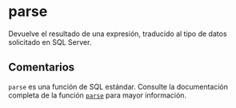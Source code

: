 ﻿---
SidebarGroup: "index-conversion-functions"
Autogenerated: true
---

# parse

Devuelve el resultado de una expresión, traducido al tipo de datos solicitado en SQL Server.

## Comentarios 

`parse` es una función de SQL estándar. Consulte la documentación completa de la función [`parse`](https://learn.microsoft.com/es-es/sql/t-sql/functions/parse-transact-sql) para mayor información.
